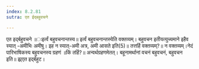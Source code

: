 ```yaml
---
index: 8.2.81
sutra: एत ईद्बहुवचने

---
```

एत इर्द्बहुवचने ॥ःइर्त्वं बहुवचनान्तस्य॥ इर्त्वं बहुवचनान्तस्येति वक्तव्यम्। बहुवचन इतीयत्युच्यमाने इहैव स्यात् -अमीभिः अमीषु। इह न स्यात्-अमी अत्र, अमी आसते इति(5)॥ तत्तर्हि वक्तव्यम्?॥ न वक्तव्यम्।नेदं पारिभाषिकस्य बहुवचनस्य ग्रहणं ॥किं तर्हि?॥ अन्वर्थग्रहणमेतत्। बहूनामर्थानां वचनं बहुवचनं, बहुवचन इति॥ झ्र्एत इर्द्बहुट।